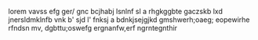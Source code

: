 lorem
vavss efg
 ger/ gnc bcjhabj lsnlnf sl
 a rhgkggbte gaczskb lxd
  jnersldmklnfb vnk b' sjd l' fnksj a bdnkjsejgjkd gmshwerh;oaeg; eopewirhe rfndsn mv, dgbttu;oswefg
  ergnanfw,erf ngrntegnthir
  